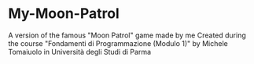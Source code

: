 # My-Moon-Patrol
A version of the famous "Moon Patrol" game made by me Created during the course "Fondamenti di Programmazione (Modulo 1)" by Michele Tomaiuolo in Università degli Studi di Parma
